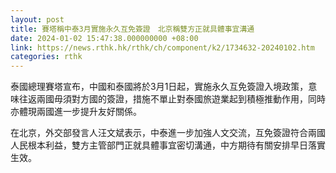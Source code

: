 ```yaml
---
layout: post
title: 賽塔稱中泰3月實施永久互免簽證　北京稱雙方正就具體事宜溝通
date: 2024-01-02 15:47:38.000000000 +08:00
link: https://news.rthk.hk/rthk/ch/component/k2/1734632-20240102.htm
categories: rthk
---
```


泰國總理賽塔宣布，中國和泰國將於3月1日起，實施永久互免簽證入境政策，意味往返兩國毋須對方國的簽證，措施不單止對泰國旅遊業起到積極推動作用，同時亦體現兩國進一步提升友好關係。

在北京，外交部發言人汪文斌表示，中泰進一步加強人文交流，互免簽證符合兩國人民根本利益，雙方主管部門正就具體事宜密切溝通，中方期待有關安排早日落實生效。
